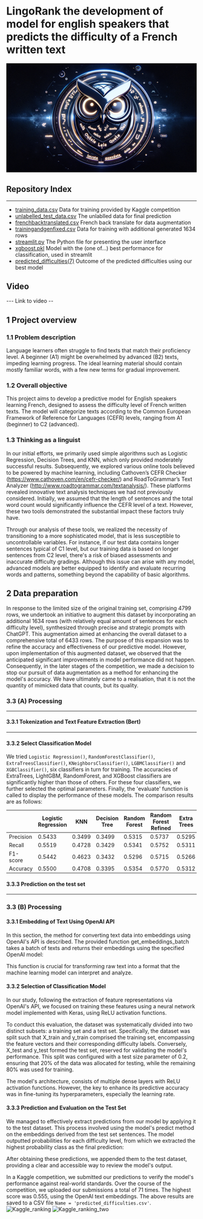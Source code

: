 # LingoRank the development of model for english speakers that predicts the difficulty of a French written text
  ![Logo](/Logo.png)
## Repository Index
---
- [training_data.csv](/training_data.csv) Data for training provided by Kaggle competition
- [unlabelled_test_data.csv](/unlabelled_test_data.csv) The unlablled data for final prediction
- [frenchbacktranslated.csv](/frenchbacktranslated.csv) French back translate for data augmentation
- [trainingandgenfixed.csv](/trainingandgenfixed.csv) Data for training with additional generated 1634 rows 
- [streamlit.py](/streamlit.py) The Python file for presenting the user interface
- [xgboost.pkl](/xgboost.pkl) Model with the (one of...) best performance for classification, used in streamlit
- [predicted_difficulties(7)](/predicted_difficulties(7).csv) Outcome of the predicted difficulties using our best model


## Video
--- Link to video --

## 1 Project overview

### 1.1 Problem description

Language learners often struggle to find texts that match their proficiency level. A beginner (A1) might be overwhelmed by advanced (B2) texts, impeding learning progress. The ideal learning material should contain mostly familiar words, with a few new terms for gradual improvement.

### 1.2 Overall objective

This project aims to develop a predictive model for English speakers learning French, designed to assess the difficulty level of French written texts. The model will categorize texts according to the Common European Framework of Reference for Languages (CEFR) levels, ranging from A1 (beginner) to C2 (advanced).

### 1.3 Thinking as a linguist 

In our initial efforts, we primarily used simple algorithms such as Logistic Regression, Decision Trees, and KNN, which only provided moderately successful results. Subsequently, we explored various online tools believed to be powered by machine learning, including Cathoven’s CEFR Checker (https://www.cathoven.com/en/cefr-checker/) and RoadToGrammar’s Text Analyzer (http://www.roadtogrammar.com/textanalysis/). These platforms revealed innovative text analysis techniques we had not previously considered. Initially, we assumed that the length of sentences and the total word count would significantly influence the CEFR level of a text. However, these two tools demonstrated the substantial impact these factors truly have. 

Through our analysis of these tools, we realized the necessity of transitioning to a more sophisticated model, that is less susceptible to uncontrollable variables. For instance, if our test data contains longer sentences typical of C1 level, but our training data is based on longer sentences from C2 level, there's a risk of biased assessments and inaccurate difficulty gradings. Although this issue can arise with any model, advanced models are better equipped to identify and evaluate recurring words and patterns, something beyond the capability of basic algorithms.


## 2 Data preparation

In response to the limited size of the original training set, comprising 4799 rows, we undertook an initiative to augment this dataset by incorporating an additional 1634 rows (with relatively equal amount of sentences for each difficulty level), synthesized through precise and strategic prompts with ChatGPT. This augmentation aimed at enhancing the overall dataset to a comprehensive total of 6433 rows. The purpose of this expansion was to refine the accuracy and effectiveness of our predictive model. However, upon implementation of this augmented dataset, we observed that the anticipated significant improvements in model performance did not happen. Consequently, in the later stages of the competition, we made a decision to stop our pursuit of data augmentation as a method for enhancing the model's accuracy. We have ultimately came to a realisation, that it is not the quantity of mimicked data that counts, but its quality.

### 3.3 (A) Processing

--- 

#### 3.3.1 Tokenization and Text Feature Extraction (Bert)

---

#### 3.3.2 Select Classification Model

We tried `Logistic Regression()`, `RandomForestClassifier()`, `ExtraTreesClassifier()`, `KNeighborsClassifier()`, `LGBMClassifier()` and `XGBClassifier()`, six classifiers in turn for training. The accuracies of ExtraTrees, LightGBM, RandomForest, and XGBoost classifiers are significantly higher than those of others. For these four classifiers, we further selected the optimal parameters. Finally, the 'evaluate' function is called to display the performance of these models. The comparison results are as follows:

|  | Logistic Regression | KNN | Decision Tree | Random Forest | Random Forest Refined | Extra Trees | Extra Trees Refined | LightGBM | LightGBM Refined | XGBoost | XGBoost Refined | 
|---------|---------|---------|---------|---------|---------|---------|---------|---------|---------|---------|---------|
| Precision | 0.5433 |	0.3499 | 0.3499| 0.5315 | 0.5737 | 0.5295 | 0.5510 | 0.5360 | 0.55470 | 0.5822 | 0.5616 | 
| Recall| 0.5519 | 0.4728 | 0.3429 | 0.5341 | 0.5752 | 0.5311 | 0.5569 | 0.5433 | 0.5543 | 0.5866 | 0.5645 |
| F1-score| 0.5442| 0.4623 | 0.3432 | 0.5296 | 0.5715 | 0.5266 | 0.5478 | 0.5373 | 0.5481 | 0.5820 | 0.6503 | 
| Accuracy | 0.5500 | 0.4708 | 0.3395 |	0.5354 | 0.5770 | 0.5312 | 0.5583 |	0.5437 | 0.5541 | 0.5854 | 0.5645 | 

 
#### 3.3.3 Prediction on the test set

--- 

### 3.3 (B) Processing

#### 3.3.1 Embedding of Text Using OpenAI API
In this section, the method for converting text data into embeddings using OpenAI's API is described. The provided function get_embeddings_batch takes a batch of texts and returns their embeddings using the specified OpenAI model:

This function is crucial for transforming raw text into a format that the machine learning model can interpret and analyze.

#### 3.3.2 Selection of Classification Model
In our study, following the extraction of feature representations via OpenAI's API, we focused on training these features using a neural network model implemented with Keras, using ReLU  activation functions. 

To conduct this evaluation, the dataset was systematically divided into two distinct subsets: a training set and a test set. Specifically, the dataset was split such that X_train and y_train comprised the training set, encompassing the feature vectors and their corresponding difficulty labels. Conversely, X_test and y_test formed the test set, reserved for validating the model's performance. This split was configured with a test size parameter of 0.2, ensuring that 20% of the data was allocated for testing, while the remaining 80% was used for training. 

The model's architecture, consists of multiple dense layers with ReLU activation functions. However, the key to enhance its predictive accuracy was in fine-tuning its hyperparameters, especially the learning rate.
 
#### 3.3.3 Prediction and Evaluation on the Test Set

We managed to effectively extract predictions from our model by applying it to the test dataset. This process involved using the model's predict method on the embeddings derived from the test set sentences. The model outputted probabilities for each difficulty level, from which we extracted the highest probability class as the final prediction:

After obtaining these predictions, we appended them to the test dataset, providing a clear and accessible way to review the model's output.

In a Kaggle competition, we submitted our predictions to verify the model's performance against real-world standards. Over the course of the competition, we uploaded our submissions a total of 71 times. The highest score was 0.555, using the OpenAI text embeddings. The above results are saved to a CSV file `Name = 'predicted_difficulties.csv'`.
![Kaggle_ranking](/Image/Kaggle_ranking.png)
![Kaggle_ranking_two](/Image/Kaggle_ranking_two.png)
